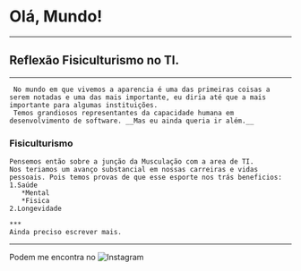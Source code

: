 # Olá, Mundo!
---
 ## Reflexão Fisiculturismo no TI.
---
     No mundo em que vivemos a aparencia é uma das primeiras coisas a serem notadas e uma das mais importante, eu diria até que a mais importante para algumas instituições.
     Temos grandiosos representantes da capacidade humana em desenvolvimento de software. __Mas eu ainda queria ir além.__ 

  ### Fisiculturismo
    Pensemos então sobre a junção da Musculação com a area de TI.
    Nos teriamos um avanço substancial em nossas carreiras e vidas pessoais. Pois temos provas de que esse esporte nos trás beneficios:
    1.Saúde
       *Mental
       *Fisica
    2.Longevidade   

    ***
    Ainda preciso escrever mais.
***
Podem me encontra no 
![Instagram](instagram.com/brenojbs) 

